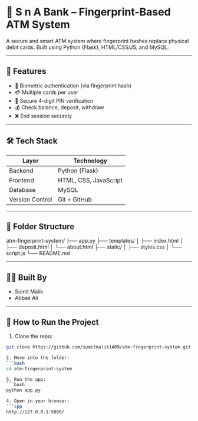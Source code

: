 # 🏦 S n A Bank – Fingerprint-Based ATM System

A secure and smart ATM system where fingerprint hashes replace physical debit cards. Built using Python (Flask), HTML/CSS/JS, and MySQL.

---

## 🚀 Features

- 🔐 Biometric authentication (via fingerprint hash)
- 💳 Multiple cards per user
- 🔢 Secure 4-digit PIN verification
- 💰 Check balance, deposit, withdraw
- ❌ End session securely

---

## 🛠️ Tech Stack

| Layer     | Technology           |
|-----------|----------------------|
| Backend   | Python (Flask)       |
| Frontend  | HTML, CSS, JavaScript|
| Database  | MySQL                |
| Version Control | Git + GitHub  |

---

## 📁 Folder Structure

atm-fingerprint-system/
├── app.py
├── templates/
│ ├── index.html
│ ├── deposit.html
│ └── about.html
├── static/
│ ├── styles.css
│ └── script.js
└── README.md


---

## 👨‍💻 Built By

- Sumit Malik
- Abbas Ali

---

## 🔧 How to Run the Project

1. Clone the repo:
```bash
git clone https://github.com/sumitmalik1409/atm-fingerprint-system.git

2. Move into the folder:
```bash
cd atm-fingerprint-system

3. Run the app:
```bash
python app.py

4. Open in your browser:
```cpp
http://127.0.0.1:5000/
